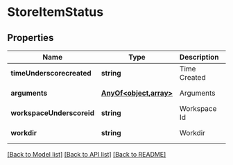 # StoreItemStatus

## Properties
Name | Type | Description | Notes
------------ | ------------- | ------------- | -------------
**timeUnderscorecreated** | **string** | Time Created | [default to null]
**arguments** | [**AnyOf&lt;object,array&gt;**](AnyOf&lt;object,array&gt;.md) | Arguments | [default to null]
**workspaceUnderscoreid** | **string** | Workspace Id | [default to null]
**workdir** | **string** | Workdir | [default to null]

[[Back to Model list]](../README.md#documentation-for-models) [[Back to API list]](../README.md#documentation-for-api-endpoints) [[Back to README]](../README.md)


